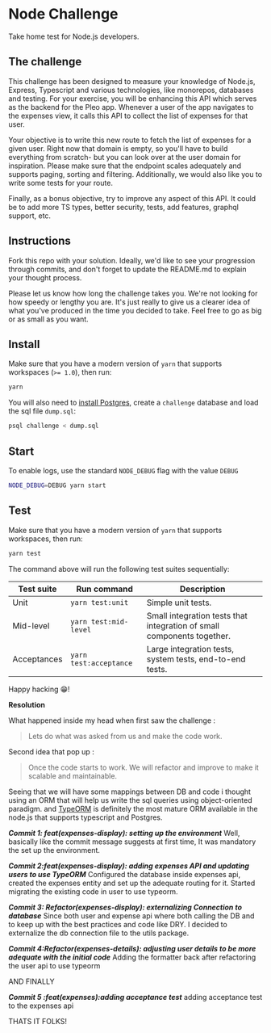 # Node Challenge

Take home test for Node.js developers.

## The challenge

This challenge has been designed to measure your knowledge of Node.js, Express, Typescript and various technologies, like monorepos, databases and testing. For your exercise, you will be enhancing this API which serves as the backend for the Pleo app. Whenever a user of the app navigates to the expenses view, it calls this API to collect the list of expenses for that user.

Your objective is to write this new route to fetch the list of expenses for a given user. Right now that domain is empty, so you'll have to build everything from scratch- but you can look over at the user domain for inspiration. Please make sure that the endpoint scales adequately and supports paging, sorting and filtering. Additionally, we would also like you to write some tests for your route.

Finally, as a bonus objective, try to improve any aspect of this API. It could be to add more TS types, better security, tests, add features, graphql support, etc. 

## Instructions

Fork this repo with your solution. Ideally, we'd like to see your progression through commits, and don't forget to update the README.md to explain your thought process.

Please let us know how long the challenge takes you. We're not looking for how speedy or lengthy you are. It's just really to give us a clearer idea of what you've produced in the time you decided to take. Feel free to go as big or as small as you want.

## Install

Make sure that you have a modern version of `yarn` that supports workspaces (`>= 1.0`), then run:

```bash
yarn
```

You will also need to [install Postgres](https://www.postgresqltutorial.com/install-postgresql-macos/), create a `challenge` database and load the sql file `dump.sql`:

```bash
psql challenge < dump.sql
```

## Start

To enable logs, use the standard `NODE_DEBUG` flag with the value `DEBUG`

```bash
NODE_DEBUG=DEBUG yarn start
```

## Test

Make sure that you have a modern version of `yarn` that supports workspaces, then run:

```bash
yarn test
```

The command above will run the following test suites sequentially:

| Test suite | Run command | Description |
-------------|-------------|-------------|
| Unit | `yarn test:unit` | Simple unit tests. |
| Mid-level | `yarn test:mid-level` | Small integration tests that integration of small components together.  |
| Acceptances | `yarn test:acceptance` | Large integration tests, system tests, end-to-end tests. |


Happy hacking 😁!

**Resolution**

What happened inside my head when first saw the challenge : 

> Lets do what was asked from us and make the code work.

Second idea that pop up : 

> Once the code starts to work. We will refactor and improve to make it scalable and maintainable.

Seeing that we will have some mappings between DB and code i thought using an ORM that will help us write the sql queries using object-oriented paradigm. 
and [TypeORM](https://github.com/typeorm/typeorm) is definitely the most mature ORM available in the node.js that supports typescript and Postgres.

***Commit 1: feat(expenses-display): setting up the environment*** 
 Well, basically like the commit message suggests at first time, It was mandatory the set up the environment.
 
***Commit 2:feat(expenses-display): adding expenses API and updating users to use TypeORM*** 
Configured the database inside expenses api, created the expenses entity and set up the adequate routing for it. 
Started migrating the existing code in user to use typeorm.

***Commit 3: Refactor(expenses-display): externalizing Connection to database***
Since both user and expense api where both calling the DB and to keep up with the best practices and code like DRY. I decided to externalize the db connection file to the utils package.

***Commit 4:Refactor(expenses-details): adjusting user details to be more adequate with the initial code*** 
Adding the formatter  back after refactoring the user api to use typeorm

AND FINALLY 

***Commit 5 :feat(expenses):adding acceptance test***
adding acceptance test to the expenses api

THATS IT FOLKS! 
